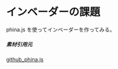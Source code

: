 # インベーダーの課題
phina.js を使ってインベーダーを作ってみる。

##### 素材引用元
[github_phina.js](https://github.com/phinajs/phina.js)